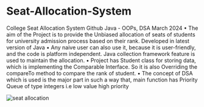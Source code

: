 # Seat-Allocation-System
College Seat Allocation System Github
Java - OOPs, DSA March 2024
• The aim of the Project is to provide the Unbiased allocation of seats of students for university admission process
based on their rank. Developed in latest version of Java
• Any naive user can also use it, because it is user-friendly, and the code is platform independent. Java collection
framework feature is used to maintain the allocation.
• Project has Student class for storing data, which is implementing the Comparable Interface. So it is also Overriding
the compareTo method to compare the rank of student.
• The concept of DSA which is used is the major part in such a way that, main function has Priority Queue of type
integers i.e low value high priority


![seat allocation](https://github.com/user-attachments/assets/c28454c6-32bf-4a8a-a7b3-b47758316702)
